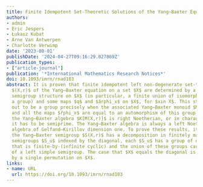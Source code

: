 ```yaml
---
title: Finite Idempotent Set-Theoretic Solutions of the Yang–Baxter Equation
authors:
- admin
- Eric Jespers
- Łukasz Kubat
- Arne Van Antwerpen
- Charlotte Verwimp
date: '2023-08-01'
publishDate: '2024-04-27T09:16:29.027869Z'
publication_types:
- ["article-journal"]
publication: '*International Mathematics Research Notices*'
doi: 10.1093/imrn/rnad183
abstract: It is proven that finite idempotent left non-degenerate set-theoretic solutions
  $(X,r)$ of the Yang–Baxter equation on a set $X$ are determined by a left simple
  semigroup structure on $X$ (in particular, a finite union of isomorphic copies of
  a group) and some maps $q$ and $ǎrphi_x$ on $X$, for $xın X$. This structure turns
  out to be a group precisely when the associated Yang–Baxter monoid $M(X,r)$ is cancellative
  and all the maps $řphi_x$ are equal to an automorphism of this group. Equivalently,
  the Yang–Baxter algebra $K[M(X,r)]$ is right Noetherian, or in characteristic zero
  it has to be semiprime. The Yang–Baxter algebra is always a left Noetherian representable
  algebra of Gelfand–Kirillov dimension one. To prove these results, it is shown that
  the Yang–Baxter semigroup $S(X,r)$ has a decomposition in finitely many cancellative
  semigroups $S_u$ indexed by the diagonal, each $S_u$ has a group of quotients $G_u$
  that is finite-by-(infinite cyclic) and the union of these groups carries the structure
  of a left simple semigroup. The case that $X$ equals the diagonal is fully described
  by a single permutation on $X$.
links:
- name: URL
  url: https://doi.org/10.1093/imrn/rnad183
---
```

